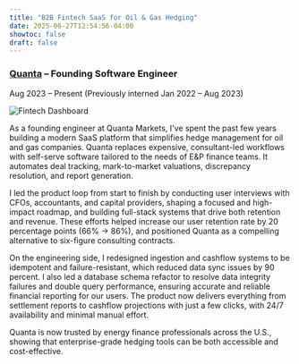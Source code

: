 ```yaml
---
title: "B2B Fintech SaaS for Oil & Gas Hedging"
date: 2025-06-27T12:54:56-04:00
showtoc: false
draft: false
---
```

### [Quanta](https://www.quantamarkets.com/) – Founding Software Engineer

Aug 2023 – Present (Previously interned Jan 2022 – Aug 2023)

![Fintech Dashboard](/quanta_dashboard.jpeg)

As a founding engineer at Quanta Markets, I've spent the past few years building a modern SaaS platform that simplifies hedge management for oil and gas companies. Quanta replaces expensive, consultant-led workflows with self-serve software tailored to the needs of E&P finance teams. It automates deal tracking, mark-to-market valuations, discrepancy resolution, and report generation.

I led the product loop from start to finish by conducting user interviews with CFOs, accountants, and capital providers, shaping a focused and high-impact roadmap, and building full-stack systems that drive both retention and revenue. These efforts helped increase our user retention rate by 20 percentage points (66% -> 86%),  and positioned Quanta as a compelling alternative to six-figure consulting contracts.

On the engineering side, I redesigned ingestion and cashflow systems to be idempotent and failure-resistant, which reduced data sync issues by 90 percent. I also led a database schema refactor to resolve data integrity failures and double query performance, ensuring accurate and reliable financial reporting for our users. The product now delivers everything from settlement reports to cashflow projections with just a few clicks, with 24/7 availability and minimal manual effort.

Quanta is now trusted by energy finance professionals across the U.S., showing that enterprise-grade hedging tools can be both accessible and cost-effective.